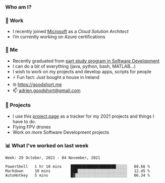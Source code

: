 ### Who am I?

<!--
**goodshort/goodshort** is a ✨ _special_ ✨ repository because its `README.md` (this file) appears on your GitHub profile.
-->
### 💼 Work
- I recently joined [Microsoft](https://www.microsoft.com/) as a _Cloud Solution Architect_
- I’m currently working on Azure certifications

### 🌱 Me
- Recently graduated from [part study program in Software Development](https://www.goodshort.me/who-am-i/studies#higher-diploma-in-software-development)
- I can do a bit of everything (java, python, bash, MATLAB...)
- I wish to work on my projects and develop apps, scripts for people
- ⚡ Fun fact: Just bought a house in Ireland
- 🌐 https://goodshort.me
- 📫 adrien.goodshort@gmail.com

### 🚧 Projects

- I use this [project page](https://github.com/users/goodshort/projects/2) as a tracker for my 2021 projects and things I have to do.
- Flying FPV drones
- Work on more Software Development projects

### 📊 What I've worked on last week

<!--START_SECTION:waka-->
```text
Week: 29 October, 2021 - 04 November, 2021

PowerShell   1 hr 10 mins    ████████████████████░░░░░   80.66 % 
Markdown     10 mins         ███░░░░░░░░░░░░░░░░░░░░░░   12.45 % 
AutoHotkey   5 mins          █▓░░░░░░░░░░░░░░░░░░░░░░░   06.34 % 
```
<!--END_SECTION:waka-->
